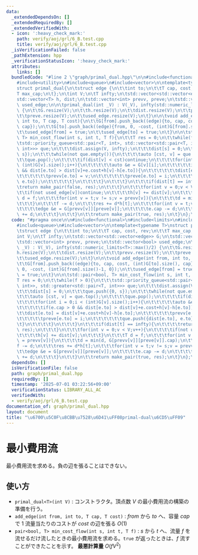 ```yaml
---
data:
  _extendedDependsOn: []
  _extendedRequiredBy: []
  _extendedVerifiedWith:
  - icon: ':heavy_check_mark:'
    path: verify/aoj/grl/6_B.test.cpp
    title: verify/aoj/grl/6_B.test.cpp
  _isVerificationFailed: false
  _pathExtension: hpp
  _verificationStatusIcon: ':heavy_check_mark:'
  attributes:
    links: []
  bundledCode: "#line 2 \"graph/primal_dual.hpp\"\n\n#include<functional>\n#include<limits>\n\
    #include<utility>\n#include<queue>\n#include<vector>\n\ntemplate<typename T>\n\
    struct primal_dual{\n\tstruct edge {\n\t\tint to;\n\t\tT cap, cost, rev;\n\t\t\
    T max_cap;\n\t};\n\tint V;\n\tT infty;\n\tstd::vector<std::vector<edge>> G;\n\t\
    std::vector<T> h, dist;\n\tstd::vector<int> prevv, preve;\n\tstd::vector<bool>\
    \ used_edge;\n\n\tprimal_dual(int _V) : V(_V), infty(std::numeric_limits<T>::max()/2)\
    \ {\n\t\tG.resize(V);\n\t\th.resize(V);\n\t\tdist.resize(V);\n\t\tprevv.resize(V);\n\
    \t\tpreve.resize(V);\n\t\tused_edge.resize(V);\n\t}\n\n\tvoid add_edge(int from,\
    \ int to, T cap, T cost){\n\t\tG[from].push_back((edge){to, cap, cost, (int)G[to].size(),\
    \ cap});\n\t\tG[to].push_back((edge){from, 0, -cost, (int)G[from].size()-1, 0});\n\
    \t\tused_edge[from] = true;\n\t\tused_edge[to] = true;\n\t}\n\n\tstd::pair<bool,\
    \ T> min_cost_flow(int s, int t, T f){\n\t\tT res = 0;\n\t\twhile(f > 0){\n\t\t\
    \tstd::priority_queue<std::pair<T, int>, std::vector<std::pair<T, int>>, std::greater<std::pair<T,\
    \ int>>> que;\n\t\t\tdist.assign(V, infty);\n\t\t\tdist[s] = 0;\n\t\t\tque.push({0,\
    \ s});\n\t\t\twhile(not que.empty()){\n\t\t\t\tauto [cst, v] = que.top();\n\t\t\
    \t\tque.pop();\n\t\t\t\tif(dist[v] < cst)continue;\n\t\t\t\tfor(int i = 0;i <\
    \ (int)G[v].size();i++){\n\t\t\t\t\tauto &e = G[v][i];\n\t\t\t\t\tif(e.cap > 0\
    \ && dist[e.to] > dist[v]+e.cost+h[v]-h[e.to]){\n\t\t\t\t\t\tdist[e.to] = dist[v]+e.cost+h[v]-h[e.to];\n\
    \t\t\t\t\t\tprevv[e.to] = v;\n\t\t\t\t\t\tpreve[e.to] = i;\n\t\t\t\t\t\tque.push({dist[e.to],\
    \ e.to});\n\t\t\t\t\t}\n\t\t\t\t}\n\t\t\t}\n\t\t\tif(dist[t] == infty){\n\t\t\t\
    \treturn make_pair(false, res);\n\t\t\t}\n\t\t\tfor(int v = 0;v < V;v++){\n\t\t\
    \t\tif(not used_edge[v])continue;\n\t\t\t\th[v] += dist[v];\n\t\t\t}\n\t\t\tT\
    \ d = f;\n\t\t\tfor(int v = t;v != s;v = prevv[v]){\n\t\t\t\td = min(d, G[prevv[v]][preve[v]].cap);\n\
    \t\t\t}\n\t\t\tf -= d;\n\t\t\tres += d*h[t];\n\t\t\tfor(int v = t;v != s;v = prevv[v]){\n\
    \t\t\t\tedge &e = G[prevv[v]][preve[v]];\n\t\t\t\te.cap -= d;\n\t\t\t\tG[v][e.rev].cap\
    \ += d;\n\t\t\t}\n\t\t}\n\t\treturn make_pair(true, res);\n\t}\n};\n"
  code: "#pragma once\n\n#include<functional>\n#include<limits>\n#include<utility>\n\
    #include<queue>\n#include<vector>\n\ntemplate<typename T>\nstruct primal_dual{\n\
    \tstruct edge {\n\t\tint to;\n\t\tT cap, cost, rev;\n\t\tT max_cap;\n\t};\n\t\
    int V;\n\tT infty;\n\tstd::vector<std::vector<edge>> G;\n\tstd::vector<T> h, dist;\n\
    \tstd::vector<int> prevv, preve;\n\tstd::vector<bool> used_edge;\n\n\tprimal_dual(int\
    \ _V) : V(_V), infty(std::numeric_limits<T>::max()/2) {\n\t\tG.resize(V);\n\t\t\
    h.resize(V);\n\t\tdist.resize(V);\n\t\tprevv.resize(V);\n\t\tpreve.resize(V);\n\
    \t\tused_edge.resize(V);\n\t}\n\n\tvoid add_edge(int from, int to, T cap, T cost){\n\
    \t\tG[from].push_back((edge){to, cap, cost, (int)G[to].size(), cap});\n\t\tG[to].push_back((edge){from,\
    \ 0, -cost, (int)G[from].size()-1, 0});\n\t\tused_edge[from] = true;\n\t\tused_edge[to]\
    \ = true;\n\t}\n\n\tstd::pair<bool, T> min_cost_flow(int s, int t, T f){\n\t\t\
    T res = 0;\n\t\twhile(f > 0){\n\t\t\tstd::priority_queue<std::pair<T, int>, std::vector<std::pair<T,\
    \ int>>, std::greater<std::pair<T, int>>> que;\n\t\t\tdist.assign(V, infty);\n\
    \t\t\tdist[s] = 0;\n\t\t\tque.push({0, s});\n\t\t\twhile(not que.empty()){\n\t\
    \t\t\tauto [cst, v] = que.top();\n\t\t\t\tque.pop();\n\t\t\t\tif(dist[v] < cst)continue;\n\
    \t\t\t\tfor(int i = 0;i < (int)G[v].size();i++){\n\t\t\t\t\tauto &e = G[v][i];\n\
    \t\t\t\t\tif(e.cap > 0 && dist[e.to] > dist[v]+e.cost+h[v]-h[e.to]){\n\t\t\t\t\
    \t\tdist[e.to] = dist[v]+e.cost+h[v]-h[e.to];\n\t\t\t\t\t\tprevv[e.to] = v;\n\t\
    \t\t\t\t\tpreve[e.to] = i;\n\t\t\t\t\t\tque.push({dist[e.to], e.to});\n\t\t\t\t\
    \t}\n\t\t\t\t}\n\t\t\t}\n\t\t\tif(dist[t] == infty){\n\t\t\t\treturn make_pair(false,\
    \ res);\n\t\t\t}\n\t\t\tfor(int v = 0;v < V;v++){\n\t\t\t\tif(not used_edge[v])continue;\n\
    \t\t\t\th[v] += dist[v];\n\t\t\t}\n\t\t\tT d = f;\n\t\t\tfor(int v = t;v != s;v\
    \ = prevv[v]){\n\t\t\t\td = min(d, G[prevv[v]][preve[v]].cap);\n\t\t\t}\n\t\t\t\
    f -= d;\n\t\t\tres += d*h[t];\n\t\t\tfor(int v = t;v != s;v = prevv[v]){\n\t\t\
    \t\tedge &e = G[prevv[v]][preve[v]];\n\t\t\t\te.cap -= d;\n\t\t\t\tG[v][e.rev].cap\
    \ += d;\n\t\t\t}\n\t\t}\n\t\treturn make_pair(true, res);\n\t}\n};\n"
  dependsOn: []
  isVerificationFile: false
  path: graph/primal_dual.hpp
  requiredBy: []
  timestamp: '2025-07-01 03:22:56+09:00'
  verificationStatus: LIBRARY_ALL_AC
  verifiedWith:
  - verify/aoj/grl/6_B.test.cpp
documentation_of: graph/primal_dual.hpp
layout: document
title: "\u6700\u5C0F\u8CBB\u7528\u6D41\uFF08primal-dual\u6CD5\uFF09"
---
```


# 最小費用流

最小費用流を求める。負の辺を張ることはできない。

## 使い方

- ``primal_dual<T>(int V)`` : コンストラクタ。頂点数 $V$ の最小費用流の構築の準備を行う。
- ``add_edge(int from, int to, T cap, T cost)`` : $from$ から $to$ へ、容量 $cap$ で $1$ 流量当たりのコストが $cost$ の辺を張る $O(1)$
- ``pair<bool, T> min_cost_flow(int s, int t, T f)`` : $s$ から $t$ へ、流量 $f$ を流せるだけ流したときの最小費用流を求める。``true`` が返ったときは、$f$ 流すことができたことを示す。 **最悪計算量** $O(fV^2)$
